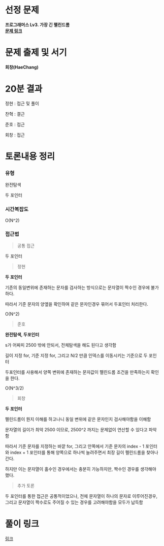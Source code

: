 # 선정 문제
<b> 프로그래머스 Lv3. 가장 긴 팰린드롬 </b>
<br>
<b> [문제 링크](https://school.programmers.co.kr/learn/courses/30/lessons/12904) </b>

# 문제 출제 및 서기
<b> 회창(HaeChang) </b>

# 20분 결과
<p> 정현 : 접근 및 풀이 </p>
<p> 찬혁 : 결근 </p>
<p> 준호 : 접근 </p>
<p> 회창 : 접근 </p>

# 토론내용 정리
### 유형
<P> 완전탐색 </P>
<P> 두 포인터 </P>

### 시간복잡도
<p> O(N^2) </p>

### 접근법

> 공통 접근
<p> 두 포인터 </p>

> 정현

<b> 두 포인터 </b>

<p> 기존의 동일변위에 존재하는 문자를 검사하는 방식으로는 문자열이 짝수인 경우에 불가하다. </p>
<p> 따라서 기준 문자의 양옆을 확인하여 같은 문자인경우 묶어서 두포인터 처리한다. </p>
<p> O(N^2) </p>

> 준호

<b>완전탐색, 두포인터</b>

<p> s가 어짜피 2500 밖에 안되서, 전체탐색을 해도 된다고 생각함 </p>
<p> 길이 지정 for, 기준 지정 for, 그리고 N/2 만큼 인덱스를 이동시키는 기준으로 두 포인터</p>
<p> 두포인터를 사용해서 양쪽 변위에 존재하는 문자값이 펠린드롬 조건을 만족하는지 확인을 한다. </p>
<p> O(N^3/2) </p>

> 회창

<b> 두 포인터 </b>

<p> 펠린드롬이 뭔지 이해를 하고나니 동일 변위에 같은 문자인지 검사해야함을 이해함 </p>
<p> 문자열의 길이가 최악 2500 이므로, 2500^2 까지는 문제없이 연산할 수 있다고 파악함 </p>
<p> 따라서 기준 문자를 지정하는 바깥 for, 그리고 안쪽에서 기준 문자의 index - 1 포인터와 index + 1 포인터를 통해 양쪽으로 하나씩 늘려주면서 최장 길이 펠린드롬을 찾아나간다. </p>
<p> 하지만 이는 문자열이 홀수인 경우에서는 충분히 가능하지만, 짝수인 경우를 생각해야 했다. </p>

> 추가 토론

두 포인터를 통한 접근은 공통적이었으나, 전체 문자열이 하나의 문자로 이루어진경우, 그리고 문자열이 짝수로도 주어질 수 있는 경우를 고려해야함을 모두가 납득함


# 풀이 링크

<a href="https://github.com/The-Four-Error-Pickers/Algorithm-Study/tree/main/Private%20Solve/49995.%20%EC%BF%A0%ED%82%A4%20%EA%B5%AC%EC%9E%85">링크</a>
